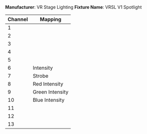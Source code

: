 **Manufacturer**: VR Stage Lighting
**Fixture Name**: VRSL V1 Spotlight

|Channel|Mapping|
|----|-----------------|
| 1  |                 |
| 2  |                 |
| 3  |                 |
| 4  |                 |
| 5  |                 |
| 6  | Intensity       |
| 7  | Strobe          |
| 8  | Red Intensity   |
| 9  | Green Intensity |
| 10 | Blue Intensity  |
| 11 |                 |
| 12 |                 |
| 13 |                 |

